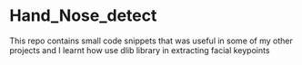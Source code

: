 # Hand_Nose_detect
This repo contains small code snippets that was useful in some of my other projects and I learnt how use dlib library in extracting facial keypoints
